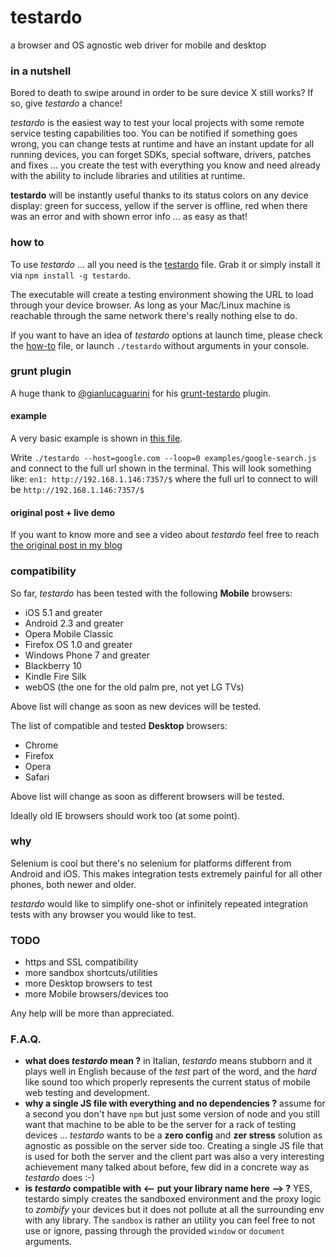 testardo
===============================================================
  a browser and OS agnostic web driver for mobile and desktop


### in a nutshell
Bored to death to swipe around in order to be sure device X still works? If so, give _testardo_ a chance!

_testardo_ is the easiest way to test your local projects with some remote service testing capabilities too.
You can be notified if something goes wrong, you can change tests at runtime and have an instant update for all running devices, you can forget SDKs, special software, drivers, patches and fixes ... you create the test with everything you know and need already with the ability to include libraries and utilities at runtime.

**testardo** will be instantly useful thanks to its status colors on any device display: green for success, yellow if the server is offline, red when there was an error and with shown error info ... as easy as that!


### how to
To use _testardo_ ... all you need is the [testardo](build/testardo) file. Grab it or simply install it via `npm install -g testardo`.

The executable will create a testing environment showing the URL to load through your device browser.
As long as your Mac/Linux machine is reachable through the same network there's really nothing else to do.

If you want to have an idea of _testardo_ options at launch time, please check the [how-to](src/server/how-to.js) file, or launch `./testardo` without arguments in your console.


### grunt plugin
A huge thank to [@gianlucaguarini](https://twitter.com/gianlucaguarini) for his [grunt-testardo](https://github.com/GianlucaGuarini/grunt-testardo#grunt-testardo-) plugin.

#### example
A very basic example is shown in [this file](examples/google-search.js).

Write `./testardo --host=google.com --loop=0 examples/google-search.js` and connect to the full url shown in the terminal.
This will look something like: `en1: http://192.168.1.146:7357/$` where the full url to connect to will be `http://192.168.1.146:7357/$`

#### original post + live demo
If you want to know more and see a video about _testardo_ feel free to reach [the original post in my blog](http://webreflection.blogspot.com/2014/01/testardo-browser-agnostic-js-web-driver.html)


### compatibility
So far, _testardo_ has been tested with the following **Mobile** browsers:

  * iOS 5.1 and greater
  * Android 2.3 and greater
  * Opera Mobile Classic
  * Firefox OS 1.0 and greater
  * Windows Phone 7 and greater
  * Blackberry 10
  * Kindle Fire Silk
  * webOS (the one for the old palm pre, not yet LG TVs)

Above list will change as soon as new devices will be tested.

The list of compatible and tested **Desktop** browsers:

  * Chrome
  * Firefox
  * Opera
  * Safari

Above list will change as soon as different browsers will be tested.

Ideally old IE browsers should work too (at some point).


### why
Selenium is cool but there's no selenium for platforms different from Android and iOS.
This makes integration tests extremely painful for all other phones, both newer and older.

_testardo_ would like to simplify one-shot or infinitely repeated integration tests with any browser you would like to test.


### TODO

  * https and SSL compatibility
  * more sandbox shortcuts/utilities
  * more Desktop browsers to test
  * more Mobile browsers/devices too

Any help will be more than appreciated.

### F.A.Q.

  * **what does _testardo_ mean ?** in Italian, _testardo_ means stubborn and it plays well in English because of the _test_ part of the word, and the _hard_ like sound too which properly represents the current status of mobile web testing and development.
  * **why a single JS file with everything and no dependencies ?** assume for a second you don't have `npm` but just some version of node and you still want that machine to be able to be the server for a rack of testing devices ... _testardo_ wants to be a **zero config** and **zer stress** solution as agnostic as possible on the server side too. Creating a single JS file that is used for both the server and the client part was also a very interesting achievement many talked about before, few did in a concrete way as _testardo_ does :-)
  * **is _testardo_ compatible with <-- put your library name here --> ?** YES, testardo simply creates the sandboxed environment and the proxy logic to _zombify_ your devices but it does not pollute at all the surrounding env with any library. The `sandbox` is rather an utility you can feel free to not use or ignore, passing through the provided `window` or `document` arguments.
